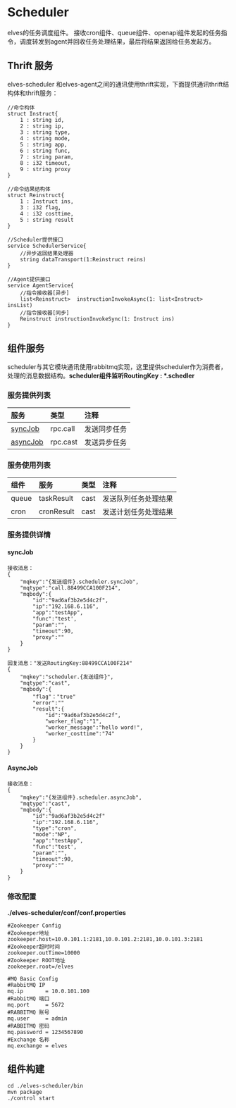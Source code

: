 # Scheduler

elves的任务调度组件。   接收cron组件、queue组件、openapi组件发起的任务指令，调度转发到agent并回收任务处理结果，最后将结果返回给任务发起方。

## Thrift 服务

elves-scheduler 和elves-agent之间的通讯使用thrift实现，下面提供通讯thrift结构体和thrift服务：

```
//命令构体
struct Instruct{
    1 : string id,
    2 : string ip,
    3 : string type,
    4 : string mode,
    5 : string app,
    6 : string func,
    7 : string param,
    8 : i32 timeout,
    9 : string proxy
}

//命令结果结构体
struct Reinstruct{
    1 : Instruct ins,
    3 : i32 flag,
    4 : i32 costtime,
    5 : string result
}
```

```
//Scheduler提供接口
service SchedulerService{
    //异步返回结果处理器
    string dataTransport(1:Reinstruct reins)
}

//Agent提供接口
service AgentService{
    //指令接收器[异步]
    list<Reinstruct>  instructionInvokeAsync(1: list<Instruct> insList)
    //指令接收器[同步]
    Reinstruct instructionInvokeSync(1: Instruct ins)
}
```

## 组件服务

scheduler与其它模块通讯使用rabbitmq实现，这里提供scheduler作为消费者，处理的消息数据结构。**scheduler组件监听RoutingKey : \*.schedler**

### 服务提供列表

| **服务** | **类型** | **注释** |
| :--- | :--- | :--- |
| [syncJob](#syncjob) | rpc.call | 发送同步任务 |
| [asyncJob](#asyncjob) | rpc.cast | 发送异步任务 |

### 服务使用列表

| **组件** | **服务** | **类型** | **注释** |
| :--- | :--- | :--- | :--- |
| queue | taskResult | cast | 发送队列任务处理结果 |
| cron | cronResult | cast | 发送计划任务处理结果 |

### 服务提供详情

#### syncJob

```
接收消息：
{
    "mqkey":"{发送组件}.scheduler.syncJob",
    "mqtype":"call.88499CCA100F214",
    "mqbody":{
        "id":"9ad6af3b2e5d4c2f",
        "ip":"192.168.6.116",
        "app":"testApp",
        "func":"test',
        "param":"",
        "timeout":90,
        "proxy":""
    }
}

回复消息："发送RoutingKey:88499CCA100F214"
{
    "mqkey":"scheduler.{发送组件}",
    "mqtype":"cast",
    "mqbody":{
        "flag"："true"
        "error":""
        "result":{
            "id":"9ad6af3b2e5d4c2f",
            "worker_flag":"1",
            "worker_message":"hello word!",
            "worker_costtime":"74"
        }
    }
}
```

#### AsyncJob

```
接收消息：
{
    "mqkey":"{发送组件}.scheduler.asyncJob",
    "mqtype":"cast",
    "mqbody":{
        "id":"9ad6af3b2e5d4c2f"
        "ip":"192.168.6.116",
        "type":"cron",
        "mode":"NP",
        "app":"testApp",
        "func":"test',
        "param":"",
        "timeout":90,
        "proxy":""
    }
}
```

### 修改配置

**./elves-scheduler/conf/conf.properties**

```
#Zookeeper Config
#Zookeeper地址
zookeeper.host=10.0.101.1:2181,10.0.101.2:2181,10.0.101.3:2181
#Zookeeper超时时间
zookeeper.outTime=10000
#Zookeeper ROOT地址        
zookeeper.root=/elves  

#MQ Basic Config
#RabbitMQ IP
mq.ip       = 10.0.101.100
#RabbitMQ 端口
mq.port     = 5672
#RABBITMQ 账号
mq.user     = admin
#RABBITMQ 密码
mq.password = 1234567890
#Exchange 名称        
mq.exchange = elves
```

## 组件构建

```
cd ./elves-scheduler/bin
mvn package
./control start
```



